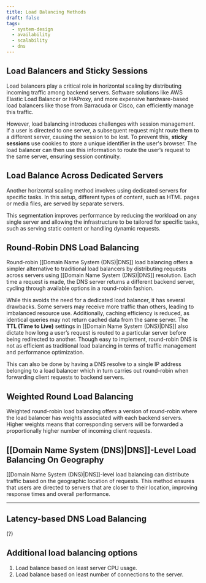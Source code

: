 ```yaml
---
title: Load Balancing Methods
draft: false
tags:
  - system-design
  - availability
  - scalability
  - dns
---
```

## Load Balancers and Sticky Sessions

Load balancers play a critical role in horizontal scaling by distributing incoming traffic among backend servers. Software solutions like AWS Elastic Load Balancer or HAProxy, and more expensive hardware-based load balancers like those from Barracuda or Cisco, can efficiently manage this traffic. 

However, load balancing introduces challenges with session management. If a user is directed to one server, a subsequent request might route them to a different server, causing the session to be lost. To prevent this, **sticky sessions** use cookies to store a unique identifier in the user's browser. The load balancer can then use this information to route the user’s request to the same server, ensuring session continuity.

## Load Balance Across Dedicated Servers

Another horizontal scaling method involves using dedicated servers for specific tasks. In this setup, different types of content, such as HTML pages or media files, are served by separate servers. 

This segmentation improves performance by reducing the workload on any single server and allowing the infrastructure to be tailored for specific tasks, such as serving static content or handling dynamic requests.

## Round-Robin DNS Load Balancing

Round-robin [[Domain Name System (DNS)|DNS]] load balancing offers a simpler alternative to traditional load balancers by distributing requests across servers using [[Domain Name System (DNS)|DNS]] resolution. Each time a request is made, the DNS server returns a different backend server, cycling through available options in a round-robin fashion. 

While this avoids the need for a dedicated load balancer, it has several drawbacks. Some servers may receive more traffic than others, leading to imbalanced resource use. Additionally, caching efficiency is reduced, as identical queries may not return cached data from the same server. The **TTL (Time to Live)** settings in [[Domain Name System (DNS)|DNS]] also dictate how long a user’s request is routed to a particular server before being redirected to another. Though easy to implement, round-robin DNS is not as efficient as traditional load balancing in terms of traffic management and performance optimization.

This can also be done by having a DNS resolve to a single IP address belonging to a load balancer which in turn carries out round-robin when forwarding client requests to backend servers.

## Weighted Round Load Balancing

Weighted round-robin load balancing offers a version of round-robin where the load balancer has weights associated with each backend servers. Higher weights means that corresponding servers will be forwarded a proportionally higher number of incoming client requests.

## [[Domain Name System (DNS)|DNS]]-Level Load Balancing On Geography

[[Domain Name System (DNS)|DNS]]-level load balancing can distribute traffic based on the geographic location of requests. This method ensures that users are directed to servers that are closer to their location, improving response times and overall performance.

---

## Latency-based DNS Load Balancing

(?)

## Additional load balancing options

1. Load balance based on least server CPU usage.
2. Load balance based on least number of connections to the server.